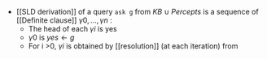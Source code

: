 - [[SLD derivation]] of a query `ask g` from $KB\ \cup\ Percepts$ is a sequence of [[Definite clause]] $\gamma0, ...,\gamma n$ :
	- The head of each $\gamma i$ is yes
	- $\gamma 0$ is $yes \leftarrow g$
	- For i >0, $\gamma i$ is obtained by [[resolution]] (at each iteration) from  